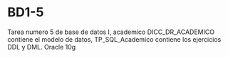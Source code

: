# BD1-5
Tarea numero 5 de base de datos I, academico
DICC_DR_ACADEMICO contiene el modelo de datos, TP_SQL_Academico contiene los ejercicios DDL y DML.
Oracle 10g
